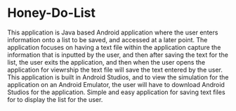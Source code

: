 # Honey-Do-List
This application is Java based Android application where the user enters information onto a list to be saved, and accessed at a later point.
The application focuses on having a text file within the application capture the information that is inputted by the user, and then after
saving the text for the list, the user exits the application, and then when the user opens the application for viewrship the text file will save
the text entered by the user. This application is built in Android Studios, and to view the simulation for the application on an Android
Emulator, the user will have to download Android Studios for the application. Simple and easy application for saving text files for
to display the list for the user.
